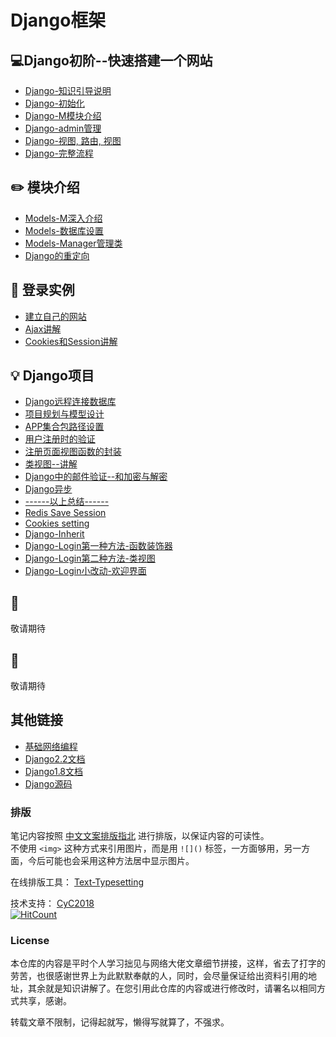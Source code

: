 Django框架 
=====

## :computer:Django初阶--快速搭建一个网站  
- [Django-知识引导说明](https://github.com/KissMyLady/Django/blob/master/Note/django_base_know.md)    
- [Django-初始化](https://github.com/KissMyLady/Django/blob/master/Note/django_base_operating.md)  
- [Django-M模块介绍](https://github.com/KissMyLady/Django/blob/master/Note/django_base_operating2.md)   
- [Django-admin管理](https://github.com/KissMyLady/Django/blob/master/Note/django_base_operating3.md)
- [Django-视图, 路由, 视图](https://github.com/KissMyLady/Django/blob/master/Note/django_base_operating4.md)  
- [Django-完整流程](https://github.com/KissMyLady/Django/blob/master/Note/django_base_operating5.md)

## :pencil2: 模块介绍   
- [Models-M深入介绍](https://github.com/KissMyLady/Django/blob/master/Note/Models_deep_sty.md) 
- [Models-数据库设置](https://github.com/KissMyLady/Django/blob/master/Note/Models_mysql.md)  
- [Models-Manager管理类](https://github.com/KissMyLady/Django/blob/master/Note/Models_Manager.md)  
- [Django的重定向](https://github.com/KissMyLady/Django/blob/master/Note/django_base_reload.md)   

## :floppy_disk: 登录实例  
 - [建立自己的网站](https://github.com/KissMyLady/Django/blob/master/Note/LOGIN_POST.md)  
 - [Ajax讲解](https://github.com/KissMyLady/Django/blob/master/Note/LOGIN_AJAX.md)
 - [Cookies和Session讲解](https://github.com/KissMyLady/Django/blob/master/Note/LOGIN_SESSION.md)   

## :bulb: Django项目  
 - [Django远程连接数据库](https://github.com/KissMyLady/Django/blob/master/Note/django_hight_items.md)  
 - [项目规划与模型设计](https://github.com/KissMyLady/Django/blob/master/Note/django_height_mysqlset.md)   
 - [APP集合包路径设置](https://github.com/KissMyLady/Django/blob/master/Note/django_height_package.md)  
 - [用户注册时的验证](https://github.com/KissMyLady/Django/blob/master/Note/django_height_userset.md)    
 - [注册页面视图函数的封装](https://github.com/KissMyLady/Django/blob/master/Note/django_hgight_register.md)    
 - [类视图--讲解](https://github.com/KissMyLady/Django/blob/master/Note/django_height_classviews.md)   
 - [Django中的邮件验证--和加密与解密](https://github.com/KissMyLady/Django/blob/master/Note/django_height_email.md)  
 - [Django异步](https://github.com/KissMyLady/Django/blob/master/Note/django_height_celery.md)  
 - [------以上总结------](https://github.com/KissMyLady/Django/blob/master/Note/django_height_signall.md)  
 - [Redis Save Session](https://github.com/KissMyLady/Django/blob/master/Note/django_height_session.md)  
 - [Cookies setting](https://github.com/KissMyLady/Django/blob/master/Note/django_height_cokkies.md)  
 - [Django-Inherit](https://github.com/KissMyLady/Django/blob/master/Note/django_height_inherit.md)  
 - [Django-Login第一种方法-函数装饰器](https://github.com/KissMyLady/Django/blob/master/Note/django_height_setlogin.md)  
 - [Django-Login第二种方法-类视图](https://github.com/KissMyLady/Django/blob/master/Note/django_height_lv2login.md)  
 - [Django-Login小改动-欢迎界面](https://github.com/KissMyLady/Django/blob/master/Note/django_height_userlogin.md)    
  
## :watermelon:  
敬请期待

## :wrench:  
敬请期待

## 其他链接  
- [基础网络编程](https://github.com/KissMyLady/Web-of-Python)  
- [Django2.2文档](http://www.liujiangblog.com/course/django/89)  
- [Django1.8文档](https://yiyibooks.cn/xx/django_182/index.html)  
- [Django源码](https://github.com/django/django)  

### 排版    

笔记内容按照 [中文文案排版指北](https://github.com/sparanoid/chinese-copywriting-guidelines) 进行排版，以保证内容的可读性。  
不使用 `<img>` 这种方式来引用图片，而是用 `![]()` 标签，一方面够用，另一方面，今后可能也会采用这种方法居中显示图片。  

在线排版工具： [Text-Typesetting](https://github.com/CyC2018/Text-Typesetting)  

技术支持： [CyC2018](https://github.com/CyC2018/Text-Typesetting)  
[![HitCount](http://hits.dwyl.io/Kiss_My_Lady/Django.svg)](http://hits.dwyl.io/Kiss_My_Lady/Django)
### License  
本仓库的内容是平时个人学习拙见与网络大佬文章细节拼接，这样，省去了打字的劳苦，也很感谢世界上为此默默奉献的人，同时，会尽量保证给出资料引用的地址，其余就是知识讲解了。在您引用此仓库的内容或进行修改时，请署名以相同方式共享，感谢。  

转载文章不限制，记得起就写，懒得写就算了，不强求。  
